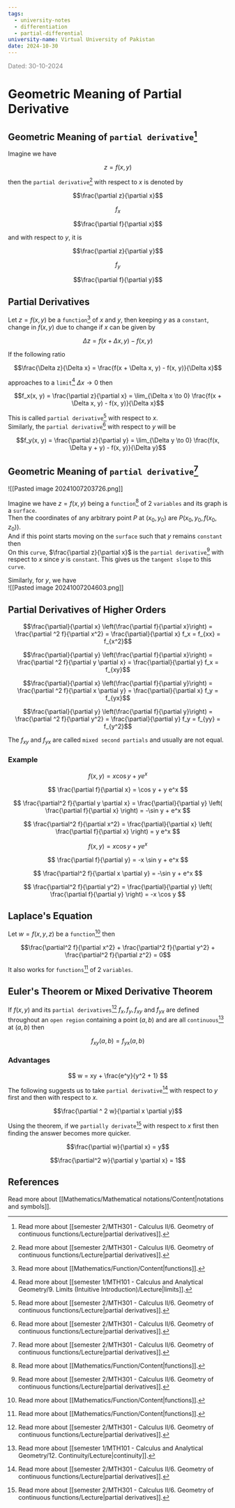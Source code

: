 ```yaml
---
tags:
  - university-notes
  - differentiation
  - partial-differential
university-name: Virtual University of Pakistan
date: 2024-10-30
---
```


<span style="color: gray;">Dated: 30-10-2024</span>

# Geometric Meaning of Partial Derivative

## Geometric Meaning of `partial derivative`[^1]

Imagine we have  

$$z = f(x, y)$$

then the `partial derivative`[^1] with respect to $x$ is denoted by  

$$\frac{\partial z}{\partial x}$$

$$f_x$$

$$\frac{\partial f}{\partial x}$$

and with respect to $y$, it is  

$$\frac{\partial z}{\partial y}$$

$$f_y$$

$$\frac{\partial f}{\partial y}$$

## Partial Derivatives

Let $z = f(x, y)$ be a `function`[^2] of $x$ and $y$, then keeping $y$ as a `constant`, change in $f(x, y)$ due to change if $x$ can be given by  

$$\Delta z = f(x + \Delta x, y) - f(x, y)$$

If the following ratio  

$$\frac{\Delta z}{\Delta x} = \frac{f(x + \Delta x, y) - f(x, y)}{\Delta x}$$

approaches to a `limit`[^3] $\Delta x \to 0$ then  

$$f_x(x, y) = \frac{\partial z}{\partial x} = \lim_{\Delta x \to 0} \frac{f(x + \Delta x, y) - f(x, y)}{\Delta x}$$

This is called `partial derivative`[^1] with respect to $x$.  
Similarly, the `partial derivative`[^1] with respect to $y$ will be

$$f_y(x, y) = \frac{\partial z}{\partial y} = \lim_{\Delta y \to 0} \frac{f(x, \Delta y + y) - f(x, y)}{\Delta y}$$

## Geometric Meaning of `partial derivative`[^1]

![[Pasted image 20241007203726.png]]

Imagine we have $z = f(x, y)$ being a `function`[^2] of 2 `variables` and its graph is a `surface`.  
Then the coordinates of any arbitrary point $P$ at $(x_0, y_0)$ are $P(x_0, y_0, f(x_0, z_0))$.  
And if this point starts moving on the `surface` such that $y$ remains `constant` then  
On this `curve`, $\frac{\partial z}{\partial x}$ is the `partial derivative`[^1] with respect to $x$ since $y$ is `constant`. This gives us the `tangent slope` to this `curve`. 

Similarly, for $y$, we have  
![[Pasted image 20241007204603.png]]

## Partial Derivatives of Higher Orders

$$\frac{\partial}{\partial x} \left(\frac{\partial f}{\partial x}\right) = \frac{\partial ^2 f}{\partial x^2} = \frac{\partial}{\partial x} f_x = f_{xx} = f_{x^2}$$

$$\frac{\partial}{\partial y} \left(\frac{\partial f}{\partial x}\right) = \frac{\partial ^2 f}{\partial y \partial x} = \frac{\partial}{\partial y} f_x = f_{xy}$$

$$\frac{\partial}{\partial x} \left(\frac{\partial f}{\partial y}\right) = \frac{\partial ^2 f}{\partial x \partial y} = \frac{\partial}{\partial x} f_y = f_{yx}$$

$$\frac{\partial}{\partial y} \left(\frac{\partial f}{\partial y}\right) = \frac{\partial ^2 f}{\partial y^2} = \frac{\partial}{\partial y} f_y = f_{yy} = f_{y^2}$$

The $f_{xy}$ and $f_{yx}$ are called `mixed second partials` and usually are not equal.  

### Example

$$ f(x, y) = x \cos y + y e^x $$

$$ \frac{\partial f}{\partial x} = \cos y + y e^x $$

$$ \frac{\partial^2 f}{\partial y \partial x} = \frac{\partial}{\partial y} \left( \frac{\partial f}{\partial x} \right) = -\sin y + e^x $$

$$ \frac{\partial^2 f}{\partial x^2} = \frac{\partial}{\partial x} \left( \frac{\partial f}{\partial x} \right) = y e^x $$

$$ f(x, y) = x \cos y + y e^x $$

$$ \frac{\partial f}{\partial y} = -x \sin y + e^x $$

$$ \frac{\partial^2 f}{\partial x \partial y} = -\sin y + e^x $$

$$ \frac{\partial^2 f}{\partial y^2} = \frac{\partial}{\partial y} \left( \frac{\partial f}{\partial y} \right) = -x \cos y $$

## Laplace's Equation

Let $w=f(x, y, z)$ be a `function`[^2] then  

$$\frac{\partial^2 f}{\partial x^2} + \frac{\partial^2 f}{\partial y^2} + \frac{\partial^2 f}{\partial z^2} = 0$$

It also works for `functions`[^2] of 2 `variables`.

## Euler's Theorem or Mixed Derivative Theorem

If $f(x, y)$ and its `partial derivatives`[^1] $f_x, f_y, f_{xy}$ and $f_{yx}$ are defined throughout an `open region` containing a point $(a, b)$ and are all `continuous`[^4] at $(a, b)$ then  

$$f_{xy}(a, b) = f_{yx}(a, b)$$

### Advantages

$$ w = xy + \frac{e^y}{y^2 + 1} $$

The following suggests us to take `partial derivative`[^1] with respect to $y$ first and then with respect to $x$.  

$$\frac{\partial ^ 2 w}{\partial x \partial y}$$

Using the theorem, if we `partially derivate`[^1] with respect to $x$ first then finding the answer becomes more quicker.  

$$\frac{\partial w}{\partial x} = y$$

$$\frac{\partial^2 w}{\partial y \partial x} = 1$$

## References

Read more about [[Mathematics/Mathematical notations/Content|notations and symbols]].

[^1]: Read more about [[semester 2/MTH301 - Calculus II/6. Geometry of continuous functions/Lecture|partial derivatives]].
[^2]: Read more about [[Mathematics/Function/Content|functions]].
[^3]: Read more about [[semester 1/MTH101 - Calculus and Analytical Geometry/9. Limits (Intuitive Introduction)/Lecture|limits]].
[^4]: Read more about [[semester 1/MTH101 - Calculus and Analytical Geometry/12. Continuity/Lecture|continuity]].